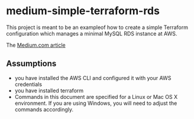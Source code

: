 # medium-simple-terraform-rds

This project is meant to be an exampleof how to create a simple Terraform
configuration which manages a minimal MySQL RDS instance at AWS.

The [Medium.com article](medium.com/@paulboeck/create-an-aws-rds-instance-with-terraform-e6bb9014dcde?source=friends_link&sk=691392c900b658b730d56d6f2fb75a4e)

## Assumptions
- you have installed the AWS CLI and configured it with your AWS credentials
- you have installed terraform
- Commands in this document are specified for a Linux or Mac OS X environment. If you are using
  Windows, you will need to adjust the commands accordingly.
